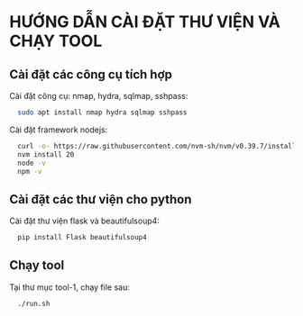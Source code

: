 
# HƯỚNG DẪN CÀI ĐẶT THƯ VIỆN VÀ CHẠY TOOL

## Cài đặt các công cụ tích hợp

Cài đặt công cụ: nmap, hydra, sqlmap, sshpass:

```bash
  sudo apt install nmap hydra sqlmap sshpass
```

Cài đặt framework nodejs:

```bash
  curl -o- https://raw.githubusercontent.com/nvm-sh/nvm/v0.39.7/install.sh | bash
  nvm install 20
  node -v
  npm -v
```
## Cài đặt các thư viện cho python

Cài đặt thư viện flask và beautifulsoup4:

```bash
  pip install Flask beautifulsoup4 
```

## Chạy tool

Tại thư mục tool-1, chạy file sau:

```bash
  ./run.sh
```
